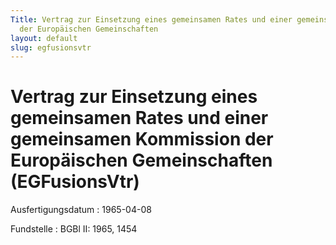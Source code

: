 ```yaml
---
Title: Vertrag zur Einsetzung eines gemeinsamen Rates und einer gemeinsamen Kommission
  der Europäischen Gemeinschaften
layout: default
slug: egfusionsvtr
---
```


# Vertrag zur Einsetzung eines gemeinsamen Rates und einer gemeinsamen Kommission der Europäischen Gemeinschaften (EGFusionsVtr)

Ausfertigungsdatum
:   1965-04-08

Fundstelle
:   BGBl II: 1965, 1454

